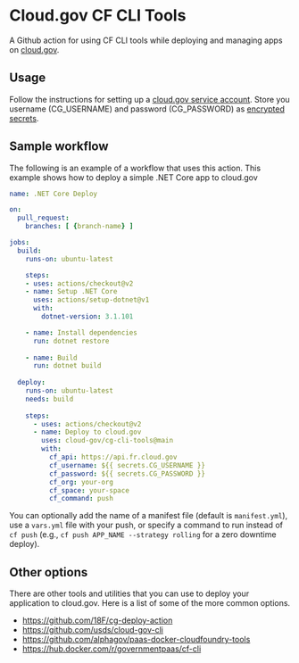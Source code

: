 # Cloud.gov CF CLI Tools

A Github action for using CF CLI tools while deploying and managing apps on [cloud.gov](https://cloud.gov).

## Usage

Follow the instructions for setting up a [cloud.gov service account](https://cloud.gov/docs/services/cloud-gov-service-account/). Store you username (CG_USERNAME) and password (CG_PASSWORD) as [encrypted secrets](https://help.github.com/en/actions/configuring-and-managing-workflows/creating-and-storing-encrypted-secrets). 

## Sample workflow

The following is an example of a workflow that uses this action. This example shows how to deploy a simple .NET Core app to cloud.gov

```yml
name: .NET Core Deploy

on:
  pull_request:
    branches: [ {branch-name} ]

jobs:
  build:
    runs-on: ubuntu-latest

    steps:
    - uses: actions/checkout@v2
    - name: Setup .NET Core
      uses: actions/setup-dotnet@v1
      with:
        dotnet-version: 3.1.101

    - name: Install dependencies
      run: dotnet restore
      
    - name: Build
      run: dotnet build 
      
  deploy:
    runs-on: ubuntu-latest
    needs: build
    
    steps:
      - uses: actions/checkout@v2
      - name: Deploy to cloud.gov
        uses: cloud-gov/cg-cli-tools@main
        with: 
          cf_api: https://api.fr.cloud.gov
          cf_username: ${{ secrets.CG_USERNAME }}
          cf_password: ${{ secrets.CG_PASSWORD }}
          cf_org: your-org
          cf_space: your-space
          cf_command: push

```

You can optionally add the name of a manifest file (default is `manifest.yml`), use a `vars.yml` file with your push, or specify a command to run instead of `cf push` (e.g., `cf push APP_NAME --strategy rolling` for a zero downtime deploy).

## Other options

There are other tools and utilities that you can use to deploy your application to cloud.gov. Here is a list of some of the more common options.

* https://github.com/18F/cg-deploy-action
* https://github.com/usds/cloud-gov-cli
* https://github.com/alphagov/paas-docker-cloudfoundry-tools 
* https://hub.docker.com/r/governmentpaas/cf-cli 
